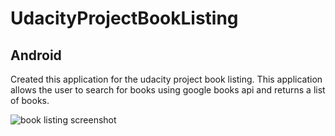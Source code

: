 # UdacityProjectBookListing
## Android

Created this application for the udacity project book listing.
This application allows the user to search for books using google books api and returns a list of books.

![book listing screenshot](https://cloud.githubusercontent.com/assets/26686429/25714796/1e309020-30f1-11e7-8683-69f5dba6483b.png)
